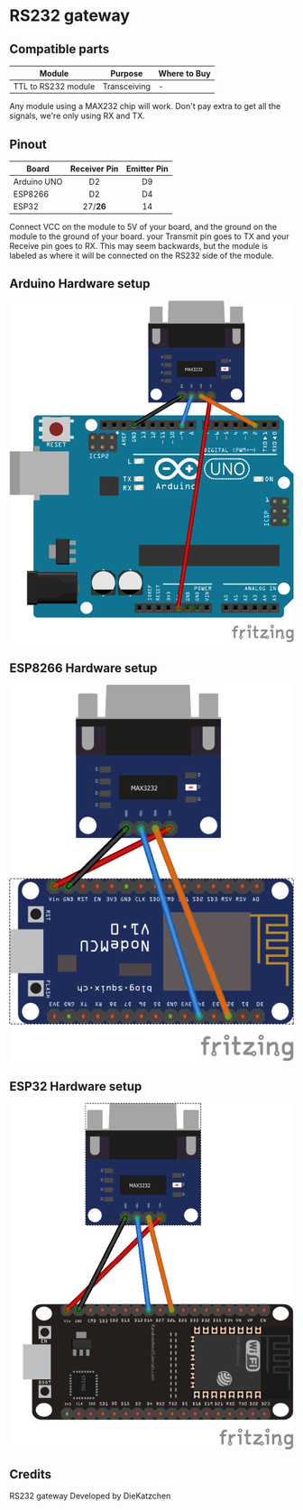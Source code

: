 # RS232 gateway
## Compatible parts
|Module|Purpose|Where to Buy|
|-|-|-|
|TTL to RS232 module|Transceiving|-|


Any module using a MAX232 chip will work. Don't pay extra to get all the signals, we're only using RX and TX.

## Pinout
|Board| Receiver Pin| Emitter Pin|
|-|:-:|:-:|
|Arduino UNO|D2|D9|
|ESP8266|D2|D4|
|ESP32|27/**26**|14|

Connect VCC on the module to 5V of your board, and the ground on the module to the ground of your board. your Transmit pin goes to TX and your Receive pin goes to RX. This may seem backwards, but the module is labeled as where it will be connected on the RS232 side of the module.

## Arduino Hardware setup
![RS232](../img/OpenMQTTgateway_Arduino_Addon_RS232.png)

## ESP8266 Hardware setup
![RS232](../img/OpenMQTTgateway_ESP8266_Addon_RS232.png)

## ESP32 Hardware setup
![RS232](../img/OpenMQTTgateway_ESP32_Addon_RS232.png)

## Credits
RS232 gateway Developed by DieKatzchen